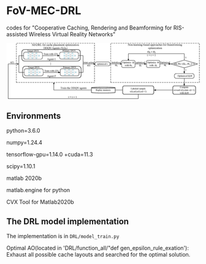 # FoV-MEC-DRL
codes for "Cooperative Caching, Rendering and Beamforming for RIS-assisted Wireless Virtual Reality Networks"

![DDQN-AO](DDQN-AO.jpg)

## Environments

python=3.6.0

numpy=1.24.4

tensorflow-gpu=1.14.0 +cuda=11.3

scipy=1.10.1

matlab 2020b

matlab.engine for python

CVX Tool for Matlab2020b

## The DRL model implementation 

The implementation is in `DRL/model_train.py`

Optimal AO(located in 'DRL/function_all/"def gen_epsilon_rule_exation'): Exhaust all possible cache layouts and searched for the optimal solution.